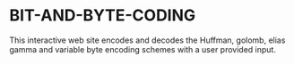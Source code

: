 # BIT-AND-BYTE-CODING
This interactive web site encodes and decodes the Huffman, golomb, elias gamma and variable byte encoding schemes with a user provided input.
